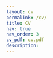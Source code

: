 ```yaml
---
layout: cv
permalink: /cv/
title: CV
nav: true
nav_order: 3
cv_pdf: cv.pdf
description: 
---
```


<object data="{{ site.baseurl }}/assets/pdf/cv.pdf" width="1000" height="1000" type="application/pdf"></object>
